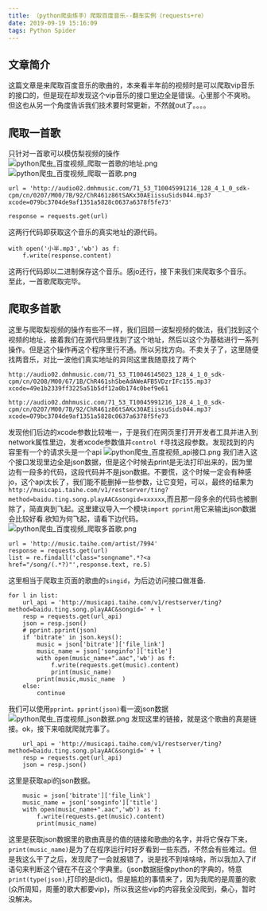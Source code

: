 ```yaml
---
title: （python爬虫练手）爬取百度音乐--翻车实例（requests+re）
date: 2019-09-19 15:16:09
tags: Python Spider
---
```


## 文章简介
这篇文章是来爬取百度音乐的歌曲的，本来看半年前的视频时是可以爬取vip音乐的接口的，但是现在却发现这个vip音乐的接口里边全是错误。心里那个不爽哟。但这也从另一个角度告诉我们技术要时常更新，不然就out了。。。。

## 爬取一首歌
只针对一首歌可以模仿梨视频的操作![python爬虫_百度视频_爬取一首歌的地址.png](https://i.loli.net/2019/09/19/7RPABWbzKOgUQGw.png)![python爬虫_百度视频_爬取一首歌.png](https://i.loli.net/2019/09/19/tLXwVNjSElFaRM2.png)
```
url = 'http://audio02.dmhmusic.com/71_53_T10045991216_128_4_1_0_sdk-cpm/cn/0207/M00/7B/92/ChR461z86tSAKx30AEiissuSids044.mp3?xcode=079bc3704de9af1351a5828c0637a6378f5fe73'

response = requests.get(url)
```
这两行代码即获取这个音乐的真实地址的源代码。
```
with open('小半.mp3','wb') as f:
    f.write(response.content)
```
这两行代码即以二进制保存这个音乐。感jo还行，接下来我们来爬取多个音乐。
至此，一首歌爬取完毕。

## 爬取多首歌
这里与爬取梨视频的操作有些不一样，我们回顾一波梨视频的做法，我们找到这个视频的地址，接着我们在源代码里找到了这个地址，然后以这个为基础进行一系列操作。但是这个操作再这个程序里行不通。所以另找方向。不卖关子了，这里随便找两音乐，对比一波他们真实地址的异同这里我随意找了两个
```
http://audio02.dmhmusic.com/71_53_T10046145023_128_4_1_0_sdk-cpm/cn/0208/M00/67/1B/ChR461shSbeAdAWeAFB5VDzrIFc155.mp3?xcode=49e1b2339ff3225a51b5df12a0b174c0bef9e61

http://audio02.dmhmusic.com/71_53_T10045991216_128_4_1_0_sdk-cpm/cn/0207/M00/7B/92/ChR461z86tSAKx30AEiissuSids044.mp3?xcode=079bc3704de9af1351a5828c0637a6378f5fe73
```
发现他们后边的xcode参数比较唯一，于是我们在网页里打开开发者工具并进入到network属性里边，发者xcode参数值并`control f`寻找这段参数。发现找到的内容里有一个的请求头是一个api
![python爬虫_百度视频_api接口.png](https://i.loli.net/2019/09/19/GWRPHMYi7QOqxum.png)
我们进入这个接口发现里边全是json数据，但是这个时候去print是无法打印出来的，因为里边有一段多的代码，这段代码并不是json数据。不要慌，这个时候一定会有种感jo，这个api太长了，我们能不能删掉一些参数，让它变短，可以，最终的结果为`http://musicapi.taihe.com/v1/restserver/ting?method=baidu.ting.song.playAAC&songid=xxxxxx`,而且那一段多余的代码也被删除了，简直爽到飞起。这里建议导入一个模块`import pprint`用它来输出json数据会比较好看.欲知为何飞起，请看下边代码。 
![python爬虫_百度视频_爬取多首歌.png](https://i.loli.net/2019/09/19/dqhsmcRVkgaxvCf.png)
```
url = 'http://music.taihe.com/artist/7994'
response = requests.get(url)
list = re.findall('class="songname".*?<a href="/song/(.*?)"',response.text, re.S)
```
这里相当于爬取主页面的歌曲的`singid`，为后边访问接口做准备.
```
for l in list:
    url_api = 'http://musicapi.taihe.com/v1/restserver/ting?method=baidu.ting.song.playAAC&songid=' + l
    resp = requests.get(url_api)
    json = resp.json()
    # pprint.pprint(json)
    if 'bitrate' in json.keys():
        music = json['bitrate']['file_link']
        music_name = json['songinfo']['title']
        with open(music_name+".aac",'wb') as f:
            f.write(requests.get(music).content)
            print(music_name)
        print(music,music_name  )
    else:
        continue
```
我们可以使用`pprint。pprint(json)`看一波json数据
![python爬虫_百度视频_json数据.png](https://i.loli.net/2019/09/19/kfoOw5QCxiRP8hv.png)
发现这里的链接，就是这个歌曲的真是链接。ok，接下来咱就爬就完事了。
```
    url_api = 'http://musicapi.taihe.com/v1/restserver/ting?method=baidu.ting.song.playAAC&songid=' + l
    resp = requests.get(url_api)
    json = resp.json()
```
这里是获取api的json数据。

```
	music = json['bitrate']['file_link']
    music_name = json['songinfo']['title']
    with open(music_name+".aac",'wb') as f:
        f.write(requests.get(music).content)
        print(music_name)
```
这里是获取json数据里的歌曲真是的值的链接和歌曲的名字，并将它保存下来，`print(music_name)`是为了在程序运行时好歹看到一些东西，不然会有些难过。但是我这么干了之后，发现爬了一会就报错了，说是找不到啥啥啥，所以我加入了if语句来判断这个键在不在这个字典里。(json数据挺像python的字典的，特意`print(type(json)`,打印的是dict)。但是尴尬的事情来了，因为我爬的是周董的歌(众所周知，周董的歌大都要vip)，所以我这些vip的内容我全没爬到，桑心，暂时没解决。